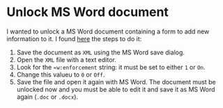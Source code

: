 # Unlock MS Word document

I wanted to unlock a MS Word document containing a form to add new information to it. I found [here](https://handyapps.es/desbloquear-word-protegido/) the steps to do it:
1. Save the document as `XML` using the MS Word save dialog.
2. Open the `XML` file with a text editor.
3. Look for the `«w:enforcement` string: it must be set to either `1` or `On`.
4. Change this valueu to `0` or `Off`.
5. Save the file and open it again with MS Word. The document must be unlocked now and you must be able to edit it and save it as MS Word again (`.doc` or `.docx`).
